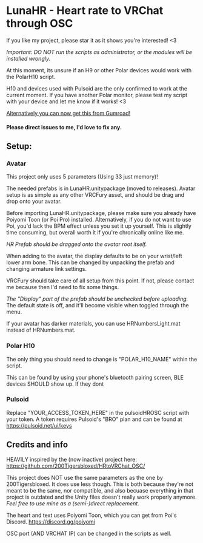 # LunaHR - Heart rate to VRChat through OSC 

If you like my project, please star it as it shows you're interested! <3

*Important: DO NOT run the scripts as administrator, or the modules will be installed wrongly.*

At this moment, its unsure if an H9 or other Polar devices would work with the PolarH10 script.

H10 and devices used with Pulsoid are the only confirmed to work at the current moment.
If you have another Polar monitor, please test my script with your device and let me know if it works! <3

[Alternatively you can now get this from Gumroad!](https://lunauwu.gumroad.com/l/LunaHR)

#### Please direct issues to me, I'd love to fix any.

## Setup:

### Avatar
This project only uses 5 parameters (Using 33 just memory)!

The needed prefabs is in LunaHR.unitypackage (moved to releases). Avatar setup is as simple as any other VRCFury asset, and should be drag and drop onto your avatar.

Before importing LunaHR.unitypackage, please make sure you already have Poiyomi Toon (or Poi Pro) installed.
Alternatively, if you do not want to use Poi, you'd lack the BPM effect unless you set it up yourself.
This is slightly time consuming, but overall worth it if you're chronically online like me.

*HR Prefab should be dragged onto the avatar root itself.*

When adding to the avatar, the display defaults to be on your wrist/left lower arm bone. This can be changed by unpacking the prefab and changing armature link settings.

VRCFury should take care of all setup from this point. If not, please contact me because then I'd need to fix some things.

*The "Display" part of the prefab should be unchecked before uploading.* The default state is off, and it'll become visible when toggled through the menu.

If your avatar has darker materials, you can use HRNumbersLight.mat instead of HRNumbers.mat.

### Polar H10
The only thing you should need to change is "POLAR_H10_NAME" within the script.

This can be found by using your phone's bluetooth pairing screen, BLE devices SHOULD show up.
If they dont

### Pulsoid
Replace "YOUR_ACCESS_TOKEN_HERE" in the pulsoidHROSC script with your token. A token requires Pulsoid's "BRO" plan and can be found at https://pulsoid.net/ui/keys

## Credits and info
HEAVILY inspired by the (now inactive) project here: https://github.com/200Tigersbloxed/HRtoVRChat_OSC/

This project does NOT use the same parameters as the one by 200Tigersbloxed. It does use less though.
This is both because they're not meant to be the same, nor compatible, and also becuase everything in that project is outdated and the Unity files doesn't really work properly anymore.
*Feel free to use mine as a (semi-)direct replacement.*

The heart and text uses Poiyomi Toon, which you can get from Poi's Discord. https://discord.gg/poiyomi

OSC port (AND VRCHAT IP) can be changed in the scripts as well.